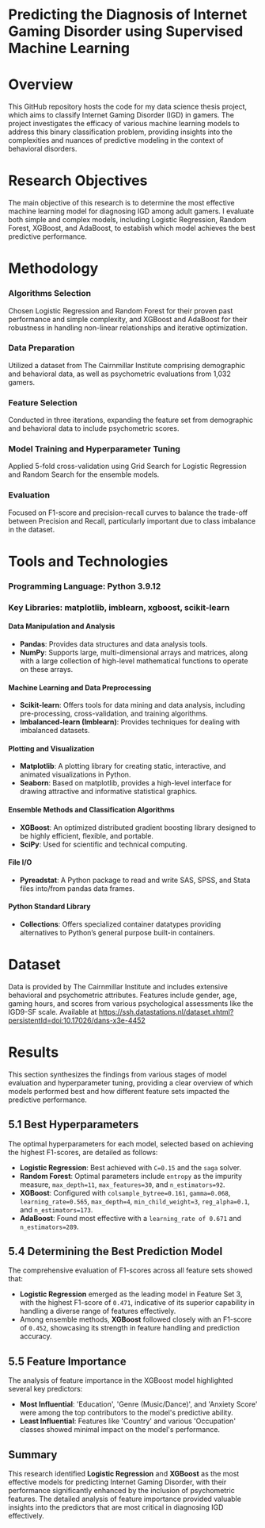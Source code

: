 # Predicting the Diagnosis of Internet Gaming Disorder using Supervised Machine Learning

# Overview
This GitHub repository hosts the code for my data science thesis project, which aims to classify Internet Gaming Disorder (IGD) in gamers. The project investigates the efficacy of various machine learning models to address this binary classification problem, providing insights into the complexities and nuances of predictive modeling in the context of behavioral disorders.

# Research Objectives
The main objective of this research is to determine the most effective machine learning model for diagnosing IGD among adult gamers. I evaluate both simple and complex models, including Logistic Regression, Random Forest, XGBoost, and AdaBoost, to establish which model achieves the best predictive performance.

# Methodology

### Algorithms Selection
Chosen Logistic Regression and Random Forest for their proven past performance and simple complexity, and XGBoost and AdaBoost for their robustness in handling non-linear relationships and iterative optimization.

### Data Preparation
Utilized a dataset from The Cairnmillar Institute comprising demographic and behavioral data, as well as psychometric evaluations from 1,032 gamers.

### Feature Selection
Conducted in three iterations, expanding the feature set from demographic and behavioral data to include psychometric scores.

### Model Training and Hyperparameter Tuning
Applied 5-fold cross-validation using Grid Search for Logistic Regression and Random Search for the ensemble models.

### Evaluation
Focused on F1-score and precision-recall curves to balance the trade-off between Precision and Recall, particularly important due to class imbalance in the dataset.

# Tools and Technologies

### **Programming Language**: Python 3.9.12
### **Key Libraries**: matplotlib, imblearn, xgboost, scikit-learn

#### Data Manipulation and Analysis
- **Pandas**: Provides data structures and data analysis tools.
- **NumPy**: Supports large, multi-dimensional arrays and matrices, along with a large collection of high-level mathematical functions to operate on these arrays.

#### Machine Learning and Data Preprocessing
- **Scikit-learn**: Offers tools for data mining and data analysis, including pre-processing, cross-validation, and training algorithms.
- **Imbalanced-learn (Imblearn)**: Provides techniques for dealing with imbalanced datasets.

#### Plotting and Visualization
- **Matplotlib**: A plotting library for creating static, interactive, and animated visualizations in Python.
- **Seaborn**: Based on matplotlib, provides a high-level interface for drawing attractive and informative statistical graphics.

#### Ensemble Methods and Classification Algorithms
- **XGBoost**: An optimized distributed gradient boosting library designed to be highly efficient, flexible, and portable.
- **SciPy**: Used for scientific and technical computing.

#### File I/O
- **Pyreadstat**: A Python package to read and write SAS, SPSS, and Stata files into/from pandas data frames.

#### Python Standard Library
- **Collections**: Offers specialized container datatypes providing alternatives to Python’s general purpose built-in containers. 

# Dataset

Data is provided by The Cairnmillar Institute and includes extensive behavioral and psychometric attributes. Features include gender, age, gaming hours, and scores from various psychological assessments like the IGD9-SF scale. Available at https://ssh.datastations.nl/dataset.xhtml?persistentId=doi:10.17026/dans-x3e-4452


# Results

This section synthesizes the findings from various stages of model evaluation and hyperparameter tuning, providing a clear overview of which models performed best and how different feature sets impacted the predictive performance.

## 5.1 Best Hyperparameters

The optimal hyperparameters for each model, selected based on achieving the highest F1-scores, are detailed as follows:

- **Logistic Regression**: Best achieved with `C=0.15` and the `saga` solver.
- **Random Forest**: Optimal parameters include `entropy` as the impurity measure, `max_depth=11`, `max_features=30`, and `n_estimators=92`.
- **XGBoost**: Configured with `colsample_bytree=0.161`, `gamma=0.068`, `learning_rate=0.565`, `max_depth=4`, `min_child_weight=3`, `reg_alpha=0.1`, and `n_estimators=173`.
- **AdaBoost**: Found most effective with a `learning_rate of 0.671` and `n_estimators=289`.

## 5.4 Determining the Best Prediction Model

The comprehensive evaluation of F1-scores across all feature sets showed that:
- **Logistic Regression** emerged as the leading model in Feature Set 3, with the highest F1-score of `0.471`, indicative of its superior capability in handling a diverse range of features effectively.
- Among ensemble methods, **XGBoost** followed closely with an F1-score of `0.452`, showcasing its strength in feature handling and prediction accuracy.

## 5.5 Feature Importance

The analysis of feature importance in the XGBoost model highlighted several key predictors:
- **Most Influential**: 'Education', 'Genre (Music/Dance)', and 'Anxiety Score' were among the top contributors to the model's predictive ability.
- **Least Influential**: Features like 'Country' and various 'Occupation' classes showed minimal impact on the model's performance.

## Summary

This research identified **Logistic Regression** and **XGBoost** as the most effective models for predicting Internet Gaming Disorder, with their performance significantly enhanced by the inclusion of psychometric features. The detailed analysis of feature importance provided valuable insights into the predictors that are most critical in diagnosing IGD effectively.
